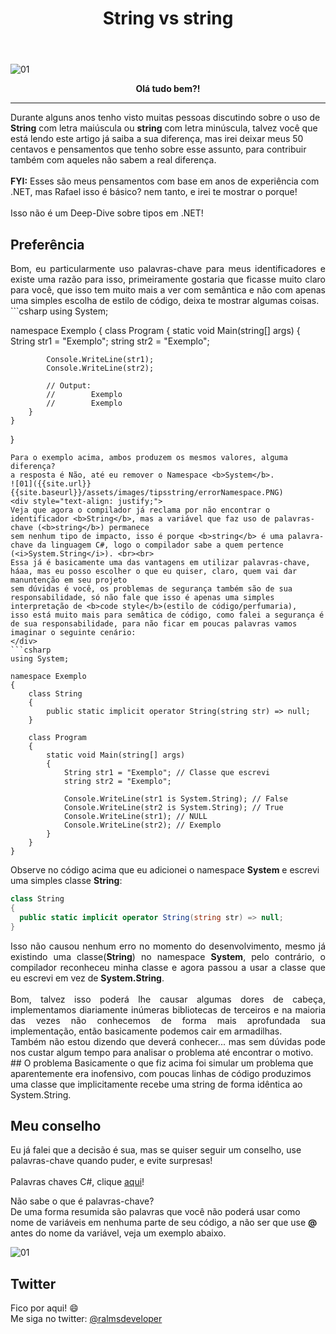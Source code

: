 ﻿---
title: "String vs string"
comments: true
excerpt_separator: "Ler mais"
toc: true
toc_label: "Tópicos"
categories:
  - Dicas
  - Tips
  - C#
  - .NET
header:
  teaser: /assets/images/StringVSstring.png
  caption: "www.ralms.io"
---

![01]({{site.url}}{{site.baseurl}}/assets/images/StringVSstring.png)

<center><strong>Olá tudo bem?!</strong></center>
<hr /> 
<div class="notice--warning">
Durante alguns anos tenho visto muitas pessoas discutindo sobre o uso de <b>String</b> com letra maiúscula ou <b>string</b> com letra minúscula, talvez você que está 
lendo este artigo já saiba a sua diferença, mas irei deixar meus 50 centavos e pensamentos que tenho sobre esse assunto, para contribuir também com aqueles não sabem a real diferença.
<br><br>
<b>FYI:</b> Esses são meus pensamentos com base em anos de experiência com .NET, mas Rafael isso é básico? nem tanto, e irei te mostrar o porque!
<br><br>
Isso não é um Deep-Dive sobre tipos em .NET!
</div> 

## Preferência
<div style="text-align: justify;">
Bom, eu particularmente uso palavras-chave para meus identificadores e existe uma razão para isso, primeiramente gostaria que ficasse muito claro para
você, que isso tem muito mais a ver com semântica e não com apenas uma simples escolha de estilo de código, deixa te mostrar algumas coisas.
</div>
```csharp
using System;

namespace Exemplo
{
    class Program
    {
        static void Main(string[] args)
        {
            String str1 = "Exemplo";
            string str2 = "Exemplo";

            Console.WriteLine(str1);
            Console.WriteLine(str2);

            // Output:
            //        Exemplo
            //        Exemplo 
        }
    }
}
```
Para o exemplo acima, ambos produzem os mesmos valores, alguma diferença? 
a resposta é Não, até eu remover o Namespace <b>System</b>.
![01]({{site.url}}{{site.baseurl}}/assets/images/tipsstring/errorNamespace.PNG)
<div style="text-align: justify;">
Veja que agora o compilador já reclama por não encontrar o identificador <b>String</b>, mas a variável que faz uso de palavras-chave (<b>string</b>) permanece
sem nenhum tipo de impacto, isso é porque <b>string</b> é uma palavra-chave da linguagem C#, logo o compilador sabe a quem pertence (<i>System.String</i>). <br><br>
Essa já é basicamente uma das vantagens em utilizar palavras-chave, háaa, mas eu posso escolher o que eu quiser, claro, quem vai dar manuntenção em seu projeto
sem dúvidas é você, os problemas de segurança também são de sua responsabilidade, só não fale que isso é apenas uma simples interpretação de <b>code style</b>(estilo de código/perfumaria), 
isso está muito mais para semâtica de código, como falei a segurança é de sua responsabilidade, para não ficar em poucas palavras vamos imaginar o seguinte cenário:
</div>
```csharp
using System;

namespace Exemplo
{
    class String
    {
        public static implicit operator String(string str) => null;
    }

    class Program
    {
        static void Main(string[] args)
        {
            String str1 = "Exemplo"; // Classe que escrevi
            string str2 = "Exemplo";

            Console.WriteLine(str1 is System.String); // False
            Console.WriteLine(str2 is System.String); // True
            Console.WriteLine(str1); // NULL
            Console.WriteLine(str2); // Exemplo
        }
    }
}
```

Observe no código acima que eu adicionei o namespace <b>System</b> e escrevi uma simples classe <b>String</b>:
```csharp
class String
{
  public static implicit operator String(string str) => null;
}
```
<div style="text-align: justify;">
Isso não causou nenhum erro no momento do desenvolvimento, mesmo já existindo uma classe(<b>String</b>) no namespace <b>System</b>, pelo contrário, o compilador reconheceu minha classe e agora passou a usar a classe que eu escrevi em vez de <b>System.String</b>.<br><br>
Bom, talvez isso poderá lhe causar algumas dores de cabeça, implementamos diariamente inúmeras bibliotecas de terceiros e na maioria das vezes não conhecemos de forma mais aprofundada sua implementação, então basicamente podemos cair em armadilhas.<br>
Também não estou dizendo que deverá conhecer... mas sem dúvidas pode nos custar algum tempo para analisar o problema até encontrar o motivo.
</div>
## O problema
Basicamente o que fiz acima foi simular um problema que aparentemente era inofensivo, com poucas linhas de código produzimos uma classe que implicitamente recebe uma string de forma idêntica ao System.String.

## Meu conselho
Eu já falei que a decisão é sua, mas se quiser seguir um conselho, use palavras-chave quando puder, e evite surpresas!
<br><br>
Palavras chaves C#, clique <a alt="" target="_BLANK" href="https://docs.microsoft.com/pt-br/dotnet/csharp/language-reference/keywords/">aqui</a>!
<br>
<div class="notice--warning">
Não sabe o que é palavras-chave? <br>
De uma forma resumida são palavras que você não poderá usar como nome de variáveis em nenhuma parte de seu código, a não ser que use <b>@</b> antes do nome da variável, veja um exemplo abaixo.
</div> 

![01]({{site.url}}{{site.baseurl}}/assets/images/tipsstring/errorPalavrasChave.PNG)

## Twitter
<div class="notice--info">
 Fico por aqui! 😄 <br />
 Me siga no twitter: <a alt="" href="https://twitter.com/RalmsDeveloper">@ralmsdeveloper</a><br />
</div> 

<br>
